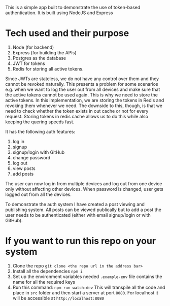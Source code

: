 This is a simple app built to demonstrate the use of token-based authentication. It is built using NodeJS and Express

# Tech used and their purpose

1. Node (for backend)
2. Express (for building the APIs)
3. Postgres as the database
4. JWT for tokens
5. Redis for storing all active tokens.

Since JWTs are stateless, we do not have any control over them and they cannot be revoked naturally. This presents a problem for some scenarios e.g. when we want to log the user out from all devices and make sure that the active tokens cannot be used again. This is why we need to store the active tokens. In this implementation, we are storing the tokens in Redis and revoking them whenever we need. The downside to this, though, is that we need to check whether the token exists in out cache or not for every request. Storing tokens in redis cache allows us to do this while also keeping the quering speeds fast.

It has the following auth features:

1. log in
2. signup
3. signup/login with GitHub
4. change password
5. log out
6. view posts
7. add posts

The user can now log in from multiple devices and log out from one device only without affecting other devices. When password is changed, user gets logged out from all the devices.

To demonstrate the auth system I have created a post viewing and publishing system. All posts can be viewed publically but to add a post the user needs to be authenticated (either with email signup/login or with GitHub).

# If you want to run this repo on your system

1. Clone the repo
   `git clone <the repo url in the address bar>`
2. Install all the dependencies
   `npm i`
3. Set up the environment variables needed
   `.example-env` file contains the name for all the required keys
4. Run this command:
   `npm run watch:dev`
   This will transpile all the code and place in `src` folder and then start a server at port `8080`. For localhost it will be accessible at `http://localhost:8080`
